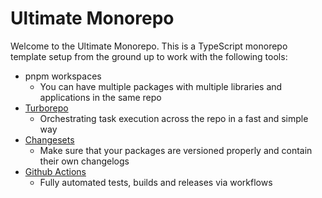 # Ultimate Monorepo

Welcome to the Ultimate Monorepo. This is a TypeScript monorepo template setup from the ground up to work with the following tools:

* pnpm workspaces
  * You can have multiple packages with multiple libraries and applications in the same repo
* [Turborepo](https://turborepo.org/)
  * Orchestrating task execution across the repo in a fast and simple way
* [Changesets](https://github.com/changesets/changesets)
  * Make sure that your packages are versioned properly and contain their own changelogs
* [Github Actions](https://github.com/features/actions)
  * Fully automated tests, builds and releases via workflows
